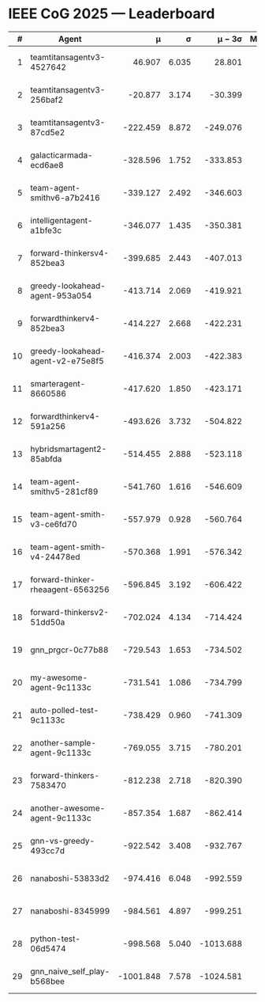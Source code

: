 # IEEE CoG 2025 — Leaderboard

| # | Agent | μ | σ | μ − 3σ | Matches | Updated |
|---:|---|---:|---:|---:|---:|---|
| 1 | teamtitansagentv3-4527642 | 46.907 | 6.035 | 28.801 | 21470 | 2025-08-25 07:45 |
| 2 | teamtitansagentv3-256baf2 | -20.877 | 3.174 | -30.399 | 21756 | 2025-08-25 07:45 |
| 3 | teamtitansagentv3-87cd5e2 | -222.459 | 8.872 | -249.076 | 22106 | 2025-08-25 07:45 |
| 4 | galacticarmada-ecd6ae8 | -328.596 | 1.752 | -333.853 | 19860 | 2025-08-25 07:45 |
| 5 | team-agent-smithv6-a7b2416 | -339.127 | 2.492 | -346.603 | 21300 | 2025-08-25 07:45 |
| 6 | intelligentagent-a1bfe3c | -346.077 | 1.435 | -350.381 | 18230 | 2025-08-25 07:45 |
| 7 | forward-thinkersv4-852bea3 | -399.685 | 2.443 | -407.013 | 17455 | 2025-08-25 07:45 |
| 8 | greedy-lookahead-agent-953a054 | -413.714 | 2.069 | -419.921 | 19522 | 2025-08-25 07:45 |
| 9 | forwardthinkerv4-852bea3 | -414.227 | 2.668 | -422.231 | 18176 | 2025-08-25 07:45 |
| 10 | greedy-lookahead-agent-v2-e75e8f5 | -416.374 | 2.003 | -422.383 | 21942 | 2025-08-25 07:45 |
| 11 | smarteragent-8660586 | -417.620 | 1.850 | -423.171 | 18108 | 2025-08-25 07:45 |
| 12 | forwardthinkerv4-591a256 | -493.626 | 3.732 | -504.822 | 17661 | 2025-08-25 07:45 |
| 13 | hybridsmartagent2-85abfda | -514.455 | 2.888 | -523.118 | 17920 | 2025-08-25 07:45 |
| 14 | team-agent-smithv5-281cf89 | -541.760 | 1.616 | -546.609 | 20580 | 2025-08-25 07:45 |
| 15 | team-agent-smith-v3-ce6fd70 | -557.979 | 0.928 | -560.764 | 22116 | 2025-08-25 07:45 |
| 16 | team-agent-smith-v4-24478ed | -570.368 | 1.991 | -576.342 | 21396 | 2025-08-25 07:45 |
| 17 | forward-thinker-rheaagent-6563256 | -596.845 | 3.192 | -606.422 | 19888 | 2025-08-25 07:45 |
| 18 | forward-thinkersv2-51dd50a | -702.024 | 4.134 | -714.424 | 20668 | 2025-08-25 07:45 |
| 19 | gnn_prgcr-0c77b88 | -729.543 | 1.653 | -734.502 | 18620 | 2025-08-25 07:45 |
| 20 | my-awesome-agent-9c1133c | -731.541 | 1.086 | -734.799 | 21620 | 2025-08-25 07:45 |
| 21 | auto-polled-test-9c1133c | -738.429 | 0.960 | -741.309 | 22000 | 2025-08-25 07:45 |
| 22 | another-sample-agent-9c1133c | -769.055 | 3.715 | -780.201 | 21500 | 2025-08-25 07:45 |
| 23 | forward-thinkers-7583470 | -812.238 | 2.718 | -820.390 | 19260 | 2025-08-25 07:45 |
| 24 | another-awesome-agent-9c1133c | -857.354 | 1.687 | -862.414 | 22940 | 2025-08-25 07:45 |
| 25 | gnn-vs-greedy-493cc7d | -922.542 | 3.408 | -932.767 | 16580 | 2025-08-25 07:45 |
| 26 | nanaboshi-53833d2 | -974.416 | 6.048 | -992.559 | 16720 | 2025-08-25 07:45 |
| 27 | nanaboshi-8345999 | -984.561 | 4.897 | -999.251 | 17450 | 2025-08-25 07:45 |
| 28 | python-test-06d5474 | -998.568 | 5.040 | -1013.688 | 17290 | 2025-08-25 07:45 |
| 29 | gnn_naive_self_play-b568bee | -1001.848 | 7.578 | -1024.581 | 17220 | 2025-08-25 07:45 |
